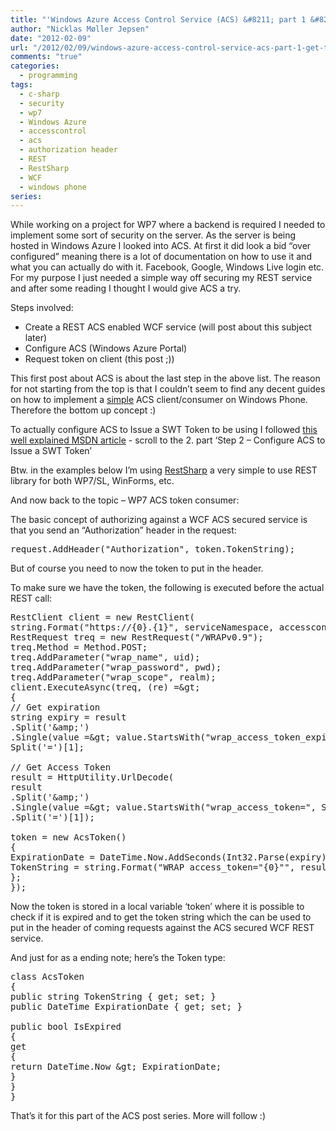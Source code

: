 ```yaml
---
title: "'Windows Azure Access Control Service (ACS) &#8211; part 1 &#8216;Get token in WP7 client&#8217;'"
author: "Nicklas Møller Jepsen"
date: "2012-02-09"
url: "/2012/02/09/windows-azure-access-control-service-acs-part-1-get-token-in-wp7-client/"
comments: "true"
categories:
  - programming
tags:
  - c-sharp
  - security
  - wp7
  - Windows Azure
  - accesscontrol
  - acs
  - authorization header
  - REST
  - RestSharp
  - WCF
  - windows phone
series:
---
```

While working on a project for WP7 where a backend is required I needed to implement some sort of security on the server. As the server is being hosted in Windows Azure I looked into ACS. At first it did look a bid &#8220;over configured&#8221; meaning there is a lot of documentation on how to use it and what you can actually do with it. Facebook, Google, Windows Live login etc. For my purpose I just needed a simple way off securing my REST service and after some reading I thought I would give ACS a try.

<!--more-->Steps involved:

*   Create a REST ACS enabled WCF service (will post about this subject later)
*   Configure ACS (Windows Azure Portal)
*   Request token on client (this post ;))

<div>
  This first post about ACS is about the last step in the above list. The reason for not starting from the top is that I couldn&#8217;t seem to find any decent guides on how to implement a <span style="text-decoration: underline;">simple</span> ACS client/consumer on Windows Phone. Therefore the bottom up concept :)
</div>

To actually configure ACS to Issue a SWT Token to be using I followed <a href="http://msdn.microsoft.com/en-us/library/hh289317.aspx" target="_blank">this well explained MSDN article</a> - scroll to the 2. part &#8216;Step 2 – Configure ACS to Issue a SWT Token&#8217;

Btw. in the examples below I&#8217;m using <a href="http://restsharp.org/" target="_blank">RestSharp</a> a very simple to use REST library for both WP7/SL, WinForms, etc.

And now back to the topic &#8211; WP7 ACS token consumer:

The basic concept of authorizing against a WCF ACS secured service is that you send an &#8220;Authorization&#8221; header in the request:

<pre class="brush: csharp; title: ; notranslate" title="">request.AddHeader("Authorization", token.TokenString);</pre>

But of course you need to now the token to put in the header.

To make sure we have the token, the following is executed before the actual REST call:

<pre class="brush: csharp; title: ; notranslate" title="">RestClient client = new RestClient(
string.Format("https://{0}.{1}", serviceNamespace, accesscontrol.windows.net));
RestRequest treq = new RestRequest("/WRAPv0.9");
treq.Method = Method.POST;
treq.AddParameter("wrap_name", uid);
treq.AddParameter("wrap_password", pwd);
treq.AddParameter("wrap_scope", realm);
client.ExecuteAsync(treq, (re) =&amp;gt;
{
// Get expiration
string expiry = result
.Split('&amp;amp;')
.Single(value =&amp;gt; value.StartsWith("wrap_access_token_expires_in", StringComparison.OrdinalIgnoreCase)).
Split('=')[1];

// Get Access Token
result = HttpUtility.UrlDecode(
result
.Split('&amp;amp;')
.Single(value =&amp;gt; value.StartsWith("wrap_access_token=", StringComparison.OrdinalIgnoreCase))
.Split('=')[1]);

token = new AcsToken()
{
ExpirationDate = DateTime.Now.AddSeconds(Int32.Parse(expiry)),
TokenString = string.Format("WRAP access_token="{0}"", result),
};
});
</pre>

Now the token is stored in a local variable &#8216;token&#8217; where it is possible to check if it is expired and to get the token string which the can be used to put in the header of coming requests against the ACS secured WCF REST service.

And just for as a ending note; here&#8217;s the Token type:

<pre class="brush: csharp; title: ; notranslate" title="">class AcsToken
{
public string TokenString { get; set; }
public DateTime ExpirationDate { get; set; }

public bool IsExpired
{
get
{
return DateTime.Now &amp;gt; ExpirationDate;
}
}
}
</pre>

That&#8217;s it for this part of the ACS post series. More will follow :)



<div style="font-size:0px;height:0px;line-height:0px;margin:0;padding:0;clear:both">
</div>